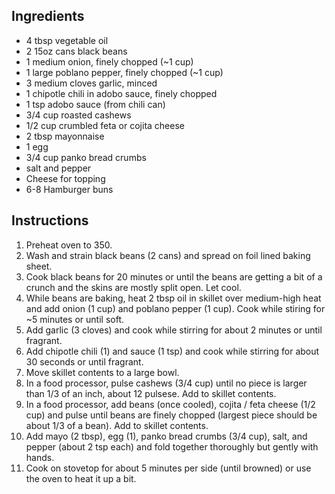 ## Ingredients

* 4 tbsp vegetable oil
* 2 15oz cans black beans
* 1 medium onion, finely chopped (~1 cup)
* 1 large poblano pepper, finely chopped (~1 cup)
* 3 medium cloves garlic, minced
* 1 chipotle chili in adobo sauce, finely chopped
* 1 tsp adobo sauce (from chili can)
* 3/4 cup roasted cashews
* 1/2 cup crumbled feta or cojita cheese
* 2 tbsp mayonnaise
* 1 egg
* 3/4 cup panko bread crumbs
* salt and pepper
* Cheese for topping
* 6-8 Hamburger buns

## Instructions

1. Preheat oven to 350.
1. Wash and strain black beans (2 cans) and spread on foil lined baking sheet.
1. Cook black beans for 20 minutes or until the beans are getting a bit of a crunch and the skins are mostly split open. Let cool.
1. While beans are baking, heat 2 tbsp oil in skillet over medium-high heat and add onion (1 cup) and poblano pepper (1 cup). Cook while stiring for ~5 minutes or until soft.
1. Add garlic (3 cloves) and cook while stirring for about 2 minutes or until fragrant.
1. Add chipotle chili (1) and sauce (1 tsp) and cook while stirring for about 30 seconds or until fragrant.
1. Move skillet contents to a large bowl.
1. In a food processor, pulse cashews (3/4 cup) until no piece is larger than 1/3 of an inch, about 12 pulsese. Add to skillet contents.
1. In a food processor, add beans (once cooled), cojita / feta cheese (1/2 cup) and pulse until beans are finely chopped (largest piece should be about 1/3 of a bean). Add to skillet contents.
1. Add mayo (2 tbsp), egg (1), panko bread crumbs (3/4 cup), salt, and pepper (about 2 tsp each) and fold together thoroughly but gently with hands.
1. Cook on stovetop for about 5 minutes per side (until browned) or use the oven to heat it up a bit.
